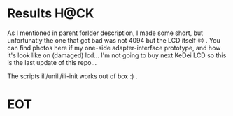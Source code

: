 # Results H@CK

As I mentioned in parent forlder description, I made some short, but unfortunatly the one that got bad was not 4094 but the LCD itself :cry: .
You can find photos here if my one-side adapter-interface prototype, and how it's look like on (damaged) lcd...
I'm not going to buy next KeDei LCD so this is the last update of this repo...

The scripts ili/unili/ili-init works out of box :) .

# EOT